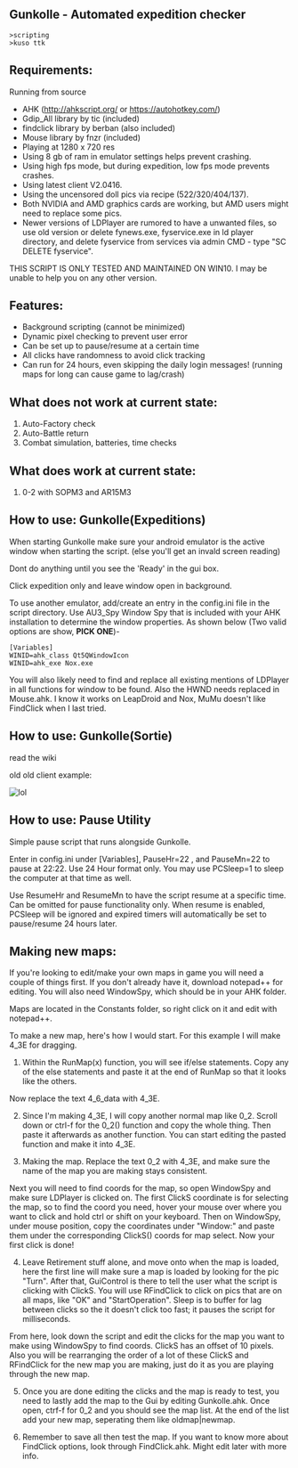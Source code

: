 ﻿Gunkolle - Automated expedition checker 
--



```
>scripting
>kuso ttk
```

## Requirements: 

Running from source
* AHK (http://ahkscript.org/ or https://autohotkey.com/)
* Gdip_All library by tic (included)
* findclick library by berban (also included)
* Mouse library by fnzr (included)
* Playing at 1280 x 720 res
* Using 8 gb of ram in emulator settings helps prevent crashing.
* Using high fps mode, but during expedition, low fps mode prevents crashes.
* Using latest client V2.0416.
* Using the uncensored doll pics via recipe (522/320/404/137).
* Both NVIDIA and AMD graphics cards are working, but AMD users might need to replace some pics.
* Newer versions of LDPlayer are rumored to have a unwanted files, so use old version or delete fynews.exe, fyservice.exe in ld player directory, and delete fyservice from services via admin CMD - type "SC DELETE fyservice".

THIS SCRIPT IS ONLY TESTED AND MAINTAINED ON WIN10. I may be unable to help you on any other version.

## Features:

* Background scripting (cannot be minimized)
* Dynamic pixel checking to prevent user error
* Can be set up to pause/resume at a certain time
* All clicks have randomness to avoid click tracking
* Can run for 24 hours, even skipping the daily login messages! (running maps for long can cause game to lag/crash)

## What does not work at current state:
1. Auto-Factory check
2. Auto-Battle return
3. Combat simulation, batteries, time checks

## What does work at current state:
1. 0-2 with SOPM3 and AR15M3

## How to use: Gunkolle(Expeditions)
When starting Gunkolle make sure your android emulator is the active window when starting the script. (else you'll get an invald screen reading)

Dont do anything until you see the 'Ready' in the gui box.

Click expedition only and leave window open in background.

To use another emulator, add/create an entry in the config.ini file in the script directory. Use AU3_Spy Window Spy that is included with your AHK installation to determine the window properties.  As shown below (Two valid options are show, **PICK ONE**)-

```
[Variables]
WINID=ahk_class Qt5QWindowIcon
WINID=ahk_exe Nox.exe
```

You will also likely need to find and replace all existing mentions of LDPlayer in all functions for window to be found. Also the HWND needs replaced in Mouse.ahk. I know it works on LeapDroid and Nox, MuMu doesn't like FindClick when I last tried.

## How to use: Gunkolle(Sortie)
read the wiki

old old client example:

![lol](https://github.com/dice4321/Gunkolle/blob/master/uselesspics/lol32.gif)

## How to use: Pause Utility

Simple pause script that runs alongside Gunkolle.

Enter in config.ini under [Variables], PauseHr=22 , and PauseMn=22 to pause at 22:22.  Use 24 Hour format only. You may use PCSleep=1 to sleep the computer at that time as well.

Use ResumeHr and ResumeMn to have the script resume at a specific time. Can be omitted for pause functionality only. When resume is enabled, PCSleep will be ignored and expired timers will automatically be set to pause/resume 24 hours later.

## Making new maps:

If you're looking to edit/make your own maps in game you will  need a couple of things first. If you don't already have it, download notepad++ for editing. You will also need WindowSpy, which should be in your AHK folder.

Maps are located in the Constants folder, so right click on it and edit with notepad++.

To make a new map, here's how I would start. For this example I will make 4_3E for dragging.

1. Within the RunMap(x) function, you will see if/else statements. Copy any of the else statements and paste it at the end of RunMap so that it looks like the others.

Now replace the text 4_6_data with 4_3E.

2. Since I'm making 4_3E, I will copy another normal map like 0_2. Scroll down or ctrl-f for the 0_2() function and copy the whole thing. Then paste it afterwards as another function. You can start editing the pasted function and make it into 4_3E.

3. Making the map. Replace the text 0_2 with 4_3E, and make sure the name of the map you are making stays consistent. 

Next you will need to find coords for the map, so open WindowSpy and make sure LDPlayer is clicked on. The first ClickS coordinate is for selecting the map, so to find the coord you need, hover your mouse over where you want to click and hold ctrl or shift on your keyboard. Then on WindowSpy, under mouse position, copy the coordinates under "Window:" and paste them under the corresponding ClickS() coords for map select. Now your first click is done!

4. Leave Retirement stuff alone, and move onto when the map is loaded, here the first line will make sure a map is loaded by looking for the pic "Turn". After that, GuiControl is there to tell the user what the script is clicking with ClickS. 
You will use RFindClick to click on pics that are on all maps, like "OK" and "StartOperation". 
Sleep is to buffer for lag between clicks so the it doesn't click too fast; it pauses the script for milliseconds.

From here, look down the script and edit the clicks for the map you want to make using WindowSpy to find coords. ClickS has an offset of 10 pixels. Also you will be rearranging the order of a lot of these ClickS and RFindClick for the new map you are making, just do it as you are playing through the new map.

5. Once you are done editing the clicks and the map is ready to test, you need to lastly add the map to the Gui by editing Gunkolle.ahk. Once open, ctrf-f for 0_2 and you should see the map list. At the end of the list add your new map, seperating them like oldmap|newmap. 

6. Remember to save all then test the map. If you want to know more about FindClick options, look through FindClick.ahk. Might edit later with more info.

